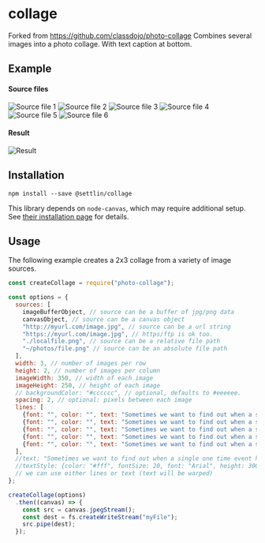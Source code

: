 # collage
Forked from https://github.com/classdojo/photo-collage
Combines several images into a photo collage. With text caption at bottom.

## Example

#### Source files
![Source file 1](https://github.com/classdojo/photo-collage/blob/master/img/src1.jpg?raw=true)
![Source file 2](https://github.com/classdojo/photo-collage/blob/master/img/src2.jpg?raw=true)
![Source file 3](https://github.com/classdojo/photo-collage/blob/master/img/src3.jpg?raw=true)
![Source file 4](https://github.com/classdojo/photo-collage/blob/master/img/src4.jpg?raw=true)
![Source file 5](https://github.com/classdojo/photo-collage/blob/master/img/src5.jpg?raw=true)
![Source file 6](https://github.com/classdojo/photo-collage/blob/master/img/src6.jpg?raw=true)

#### Result
![Result](https://github.com/classdojo/photo-collage/blob/master/img/result_no_spacing.png?raw=true)

## Installation
`npm install --save @settlin/collage`  


This library depends on `node-canvas`, which may require additional setup. See [their installation page](https://github.com/Automattic/node-canvas/wiki/_pages) for details.

## Usage
The following example creates a 2x3 collage from a variety of image sources.
```js
const createCollage = require("photo-collage");

const options = {
  sources: [
    imageBufferObject, // source can be a buffer of jpg/png data
    canvasObject, // source can be a canvas object
    "http://myurl.com/image.jpg", // source can be a url string
    "https://myurl.com/image.jpg", // https/ftp is ok too.
    "./localfile.png", // source can be a relative file path
    "~/photos/file.png" // source can be an absolute file path
  ],
  width: 3, // number of images per row
  height: 2, // number of images per column
  imageWidth: 350, // width of each image
  imageHeight: 250, // height of each image
  // backgroundColor: "#cccccc", // optional, defaults to #eeeeee.
  spacing: 2, // optional: pixels between each image
  lines: [
    {font: "", color: "", text: "Sometimes we want to find out when a single one time event has"},
    {font: "", color: "", text: "Sometimes we want to find out when a single one time event has"},
    {font: "", color: "", text: "Sometimes we want to find out when a single one time event has"},
    {font: "", color: "", text: "Sometimes we want to find out when a single one time event has"},
    {font: "", color: "", text: "Sometimes we want to find out when a single one time event has"},
  ],
  //text: "Sometimes we want to find out when a single one time event has finished. For example - a stream is done. For this we can use new Promise. Note that this option should be considered only if automatic conversion isn't possible.Note that promises model a single value through time, they only resolve once - so while they're a good fit for a single event, they are not recommended for multiple event APIs."
  //textStyle: {color: "#fff", fontSize: 20, font: "Arial", height: 300}
  // we can use either lines or text (text will be warped)
};

createCollage(options)
  .then((canvas) => {
    const src = canvas.jpegStream();
    const dest = fs.createWriteStream("myFile");
    src.pipe(dest);
  });
```
